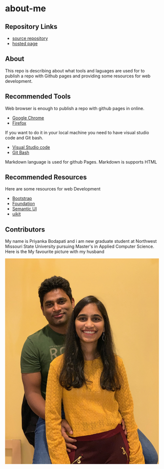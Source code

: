 # about-me

## Repository Links
  - [source repository](https://github.com/pinky407/about-me)
  - [hosted page](https://pinky407.github.io/about-me/)
  
## About
  This repo is describing about what tools and laguages are used for to publish a repo with Github pages and providing some resources for   web development.

## Recommended Tools 
  Web browser is enough to publish a repo with github pages in online.
   - [Google Chrome](https://www.google.com/chrome/)
   - [Firefox](https://www.mozilla.org/en-US/firefox/)

  If you want to do it in your local machine you need to have visual studio code and Git bash.
   - [Visual Studio code](https://visualstudio.microsoft.com/)
   - [Git Bash](https://git-scm.com/downloads)
  
   Markdown language is used for github Pages. Markdown is supports HTML
   
## Recommended Resources
  Here are some resources for web Development

  - [Bootstrap](https://getbootstrap.com/)
  - [Foundation](https://foundation.zurb.com/)
  - [Semantic UI](https://semantic-ui.com/)
  - [uikit](https://getuikit.com)
  
## Contributors
  My name is Priyanka Bodapati and i am new graduate student at Northwest Missouri State University pursuing Master's in Applied Computer   Science. Here is the My favourite picture with my husband
  
  ![img](Favourite-image.JPG)

